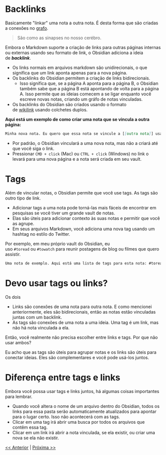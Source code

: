 # Backlinks

Basicamente "linkar" uma nota a outra nota. É desta forma que são criadas a conexões no [grafo](https://github.com/gabibits/obsidian4noobs/blob/master/1%20-%20Funcionalidades/Grafo%20de%20conhecimento.md). 

> São como as sinapses no nosso cerébro.


Embora o Markdown suporte a criação de links para outras páginas internas ou externas usando seu formato de link, o Obsidian adiciona a ideia de **_backlink_**.

- Os links normais em arquivos markdown são unidirecionais, o que significa que um link aponta apenas para a nova página.
- Os backlinks do Obsidian permitem a criação de links bidirecionais. 
  - Isso significa que, se a página A aponta para a página B, o Obsidian também sabe que a página B está apontando de volta para a página A. Isso permite que as ideias comecem a se ligar enquanto você escreve novas notas, criando um gráfo de notas vinculadas.
- Os backlinks do Obsidian são criados usando o formato de [wikilink](https://en.wikipedia.org/wiki/Help:Link#Wikilinks_(internal_links)) usando colchetes duplos. 


**Aqui está um exemplo de como criar uma nota que se vincula a outra página:**

```markdown
Minha nova nota. Eu quero que essa nota se vincule a [[outra nota]] usando os backlinks do Obsidian.
```

- Por padrão, o Obsidian vinculará a uma nova nota, mas não a criará até que você siga o link. 
- Pressionar `CMD + click` (Mac) ou `CTRL + click` (Windows) no link o levará para uma nova página e a nota será criada em seu vault.

# Tags

Além de vincular notas, o Obsidian permite que você use tags. As tags são outro tipo de link.

- Adicionar tags a uma nota pode torná-las mais fáceis de encontrar em pesquisas se você tiver um grande vault de notas. 
- Elas são úteis para adicionar contexto às suas notas e permitir que você as agrupe. 
- Em seus arquivos Markdown, você adiciona uma nova tag usando um hashtag no estilo do Twitter.

Por exemplo, em meu próprio vault do Obsidian, eu uso `#toread` ou `#towatch` para reunir postagens de blog ou filmes que quero assistir.


```markdown
Uma nota de exemplo. Aqui está uma lista de tags para esta nota: #toread #towatch
```

# Devo usar tags ou links?

Os dois

- Links são conexões de uma nota para outra nota. E como mencionei anteriormente, eles são bidirecionais, então as notas estão vinculadas juntas com um backlink.
- As tags são conexões de uma nota a uma ideia. Uma tag é um link, mas não há nota vinculada a ela.

Então, você realmente não precisa escolher entre links e tags. Por que não usar ambos?

Eu acho que as tags são úteis para agrupar notas e os links são úteis para conectar ideias. Eles são complementares e você pode usá-los juntos.

# Diferença entre tags e links

Embora você possa usar tags e links juntos, há algumas coisas importantes para lembrar.

-   Quando você altera o nome de um arquivo dentro do Obsidian, todos os links para essa pasta serão automaticamente atualizados para apontar para o lugar certo. Isso não acontecerá com as tags.
-   Clicar em uma tag irá abrir uma busca por todos os arquivos que contêm essa tag.
-   Clicar em um link irá abrir a nota vinculada, se ela existir, ou criar uma nova se ela não existir.

[<< Anterior](https://github.com/gabibits/obsidian4noobs/blob/master/1%20-%20Funcionalidades/Pastas%20e%20Notas.md) | [Próxima >>](https://github.com/gabibits/obsidian4noobs/blob/master/1%20-%20Funcionalidades/Grafo%20de%20conhecimento.md)
